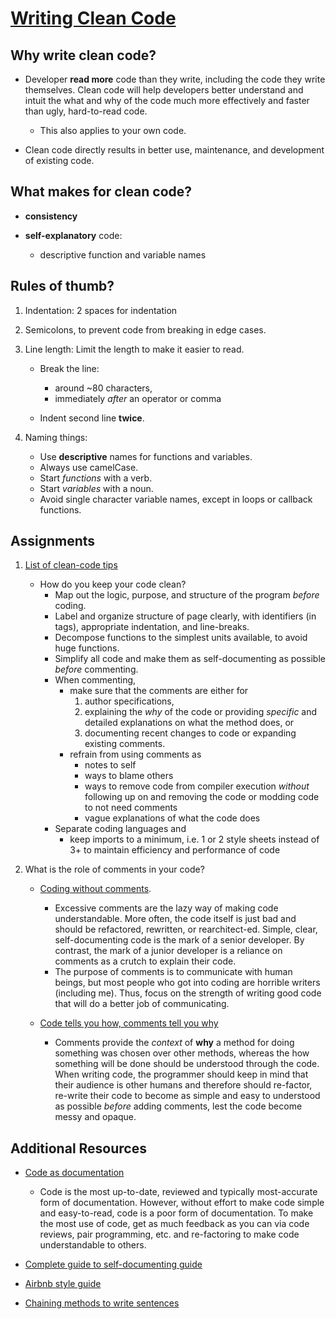 # [Writing Clean Code](https://www.theodinproject.com/courses/web-development-101/lessons/clean-code)

## Why write clean code?

- Developer **read more** code than they write, including the code they write themselves. Clean code will help developers better understand and intuit the what and why of the code much more effectively and faster than ugly, hard-to-read code.

  - This also applies to your own code.

- Clean code directly results in better use, maintenance, and development of existing code.

## What makes for clean code?

- **consistency**

- **self-explanatory** code:

  - descriptive function and variable names

## Rules of thumb?

1. Indentation: 2 spaces for indentation

2. Semicolons, to prevent code from breaking in edge cases.

3. Line length: Limit the length to make it easier to read.

   - Break the line:

     - around ~80 characters,
     - immediately _after_ an operator or comma

   - Indent second line **twice**.

4. Naming things:
   - Use **descriptive** names for functions and variables.
   - Always use camelCase.
   - Start _functions_ with a verb.
   - Start _variables_ with a noun.
   - Avoid single character variable names, except in loops or callback functions.

## Assignments

1. [List of clean-code tips](https://onextrapixel.com/10-principles-for-keeping-your-programming-code-clean/)

   - How do you keep your code clean?
     - Map out the logic, purpose, and structure of the program _before_ coding.
     - Label and organize structure of page clearly, with identifiers (in tags), appropriate indentation, and line-breaks.
     - Decompose functions to the simplest units available, to avoid huge functions.
     - Simplify all code and make them as self-documenting as possible _before_ commenting.
     - When commenting,
       - make sure that the comments are either for
         1. author specifications,
         2. explaining the _why_ of the code or providing _specific_ and detailed explanations on what the method does, or
         3. documenting recent changes to code or expanding existing comments.
       - refrain from using comments as
         - notes to self
         - ways to blame others
         - ways to remove code from compiler execution _without_ following up on and removing the code or modding code to not need comments
         - vague explanations of what the code does
     - Separate coding languages and
       - keep imports to a minimum, i.e. 1 or 2 style sheets instead of 3+ to maintain efficiency and performance of code

2. What is the role of comments in your code?

   - [Coding without comments](https://blog.codinghorror.com/coding-without-comments/).

     - Excessive comments are the lazy way of making code understandable. More often, the code itself is just bad and should be refactored, rewritten, or rearchitect-ed. Simple, clear, self-documenting code is the mark of a senior developer. By contrast, the mark of a junior developer is a reliance on comments as a crutch to explain their code.
     - The purpose of comments is to communicate with human beings, but most people who got into coding are horrible writers (including me). Thus, focus on the strength of writing good code that will do a better job of communicating.

   - [Code tells you how, comments tell you why](https://blog.codinghorror.com/code-tells-you-how-comments-tell-you-why/)

     - Comments provide the *context* of **why** a method for doing something was chosen over other methods, whereas the how something will be done should be understood through the code. When writing code, the programmer should keep in mind that their audience is other humans and therefore should re-factor, re-write their code to become as simple and easy to understood as possible *before* adding comments, lest the code become messy and opaque. 

## Additional Resources

- [Code as documentation](https://www.martinfowler.com/bliki/CodeAsDocumentation.html)
    - Code is the most up-to-date, reviewed and typically most-accurate form of documentation. However, without effort to make code simple and easy-to-read, code is a poor form of documentation. To make the most use of code, get as much feedback as you can via code reviews, pair programming, etc. and re-factoring to make code understandable to others. 

- [Complete guide to self-documenting guide](http://wiki.c2.com/?SelfDocumentingCode)

- [Airbnb style guide](https://github.com/airbnb/javascript)

- [Chaining methods to write sentences](http://javascriptissexy.com/beautiful-javascript-easily-create-chainable-cascading-methods-for-expressiveness/)
